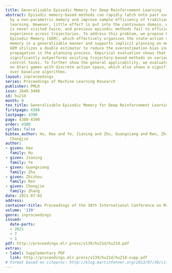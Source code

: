 ```yaml
---
title: Generalizable Episodic Memory for Deep Reinforcement Learning
abstract: Episodic memory-based methods can rapidly latch onto past successful strategies
  by a non-parametric memory and improve sample efficiency of traditional reinforcement
  learning. However, little effort is put into the continuous domain, where a state
  is never visited twice, and previous episodic methods fail to efficiently aggregate
  experience across trajectories. To address this problem, we propose Generalizable
  Episodic Memory (GEM), which effectively organizes the state-action values of episodic
  memory in a generalizable manner and supports implicit planning on memorized trajectories.
  GEM utilizes a double estimator to reduce the overestimation bias induced by value
  propagation in the planning process. Empirical evaluation shows that our method
  significantly outperforms existing trajectory-based methods on various MuJoCo continuous
  control tasks. To further show the general applicability, we evaluate our method
  on Atari games with discrete action space, which also shows a significant improvement
  over baseline algorithms.
layout: inproceedings
series: Proceedings of Machine Learning Research
publisher: PMLR
issn: 2640-3498
id: hu21d
month: 0
tex_title: Generalizable Episodic Memory for Deep Reinforcement Learning
firstpage: 4380
lastpage: 4390
page: 4380-4390
order: 4380
cycles: false
bibtex_author: Hu, Hao and Ye, Jianing and Zhu, Guangxiang and Ren, Zhizhou and Zhang,
  Chongjie
author:
- given: Hao
  family: Hu
- given: Jianing
  family: Ye
- given: Guangxiang
  family: Zhu
- given: Zhizhou
  family: Ren
- given: Chongjie
  family: Zhang
date: 2021-07-01
address:
container-title: Proceedings of the 38th International Conference on Machine Learning
volume: '139'
genre: inproceedings
issued:
  date-parts:
  - 2021
  - 7
  - 1
pdf: http://proceedings.mlr.press/v139/hu21d/hu21d.pdf
extras:
- label: Supplementary PDF
  link: http://proceedings.mlr.press/v139/hu21d/hu21d-supp.pdf
# Format based on citeproc: http://blog.martinfenner.org/2013/07/30/citeproc-yaml-for-bibliographies/
---
```

